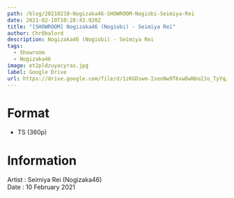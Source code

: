 ```yaml
---
path: /blog/20210210-Nogizaka46-SHOWROOM-Nogiobi-Seimiya-Rei
date: 2021-02-10T10:28:43.920Z
title: "[SHOWROOM] Nogizaka46 (Nogiobi) - Seimiya Rei"
author: Chr0balord
description: Nogizaka46 (Nogiobi) - Seimiya Rei
tags:
  - Showroom
  - Nogizaka46
image: et2pldzuyacyras.jpg
label: Google Drive
url: https://drive.google.com/file/d/1zKGDswm-IseoNw9T6xwDwNbo2Jo_TyYq/view?usp=sharing
---
```

# Format

* TS (360p)

# Information

Artist : Seimiya Rei (Nogizaka46) \
Date : 10 February 2021